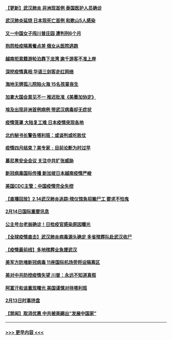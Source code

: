 #### [【更新】武汉肺炎 非洲现首例 泰国医护人员确诊](../pages/prog202/a102770740.md?t=02151655) 
#### [武汉肺炎延烧 日本现死亡首例 和歌山5人感染](../pages/prog202/a102777815.md?t=02151655) 
#### [又一中国女子闯川普庄园 遭判刑6个月](../pages/prog202/a102777673.md?t=02151655) 
#### [抱怨检疫隔离餐点差 俄女从医院逃跑](../pages/prog202/a102777667.md?t=02151655) 
#### [越南拒意籍游轮泊靠下龙湾 逾千游客不准上岸](../pages/prog202/a102777646.md?t=02151655) 
#### [深挖疫情真相 华语三剑客走红网络](../pages/prog202/a102777624.md?t=02151655) 
#### [海地无牌孤儿院陷火海 15名孩童丧生](../pages/prog202/a102777620.md?t=02151655) 
#### [加拿大国会意见不一 推迟批准《美墨加协定》](../pages/prog202/a102777575.md?t=02151655) 
#### [埃及出现非洲首例病例 带武汉病毒却无症状](../pages/prog202/a102777559.md?t=02151655) 
#### [疫情笼罩 大陆复工难 日本疫情突现各地](../pages/prog202/a102777455.md?t=02151655) 
#### [北约秘书长警告塔利班：或谈判或吃败仗](../pages/prog202/a102777442.md?t=02151655) 
#### [疫情四月结束？美专家﹕目前论断为时过早](../pages/prog202/a102777248.md?t=02151655) 
#### [慕尼黑安全会议 关注中共扩张威胁](../pages/prog202/a102777254.md?t=02151655) 
#### [新冠病毒国际传播 新加坡日本越南疫情严峻](../pages/prog202/a102777245.md?t=02151655) 
#### [美国CDC主管：中国疫情完全失控](../pages/prog202/a102777236.md?t=02151655) 
#### [【直播回放】2.14武汉肺炎追踪:殡仪馆急招搬尸工 要求不怕鬼](../pages/prog202/a102777141.md?t=02151655) 
#### [2月14日国际重要讯息](../pages/prog202/a102777073.md?t=02151655) 
#### [公主号台老翁确诊！日检疫官感染原因曝光](../pages/prog202/a102777075.md?t=02151655) 
#### [【全球疫情直击】武汉肺炎病毒源头确定 多省殡葬队赴武汉收尸](../pages/prog202/a102777026.md?t=02151655) 
#### [【疫情最前线】多地殡葬业急援武汉](../pages/prog202/a102776986.md?t=02151655) 
#### [美军方防堵新冠病毒 11座国际机场旁将设隔离区](../pages/prog202/a102776870.md?t=02151655) 
#### [美对中共防控疫情失望 川普：永远不知道真假](../pages/prog202/a102776836.md?t=02151655) 
#### [阿富汗和谈重现曙光 美国谨慎对待塔利班](../pages/prog202/a102776748.md?t=02151655) 
#### [2月13日时事拼盘](../pages/prog202/a102776689.md?t=02151655) 
#### [【禁闻】取消优惠 中共被美踢出“发展中国家”](../pages/prog202/a102776670.md?t=02151655) 

----
#### [ >>> 更早内容 <<< ](../indexes/prog202-earlier.md)
